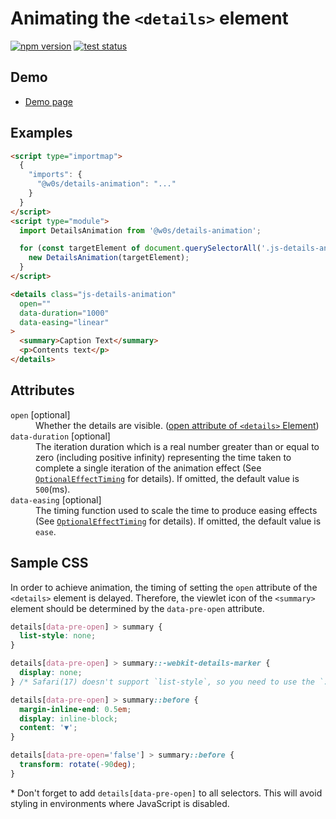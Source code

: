 # Animating the `<details>` element

[![npm version](https://badge.fury.io/js/%40w0s%2Fdetails-animation.svg)](https://www.npmjs.com/package/@w0s/details-animation)
[![test status](https://github.com/SaekiTominaga/frontend/actions/workflows/details-animation-test.yml/badge.svg)](https://github.com/SaekiTominaga/frontend/actions/workflows/details-animation-test.yml)

## Demo

- [Demo page](https://saekitominaga.github.io/frontend/packages/details-animation/demo/)

## Examples

```HTML
<script type="importmap">
  {
    "imports": {
      "@w0s/details-animation": "..."
    }
  }
</script>
<script type="module">
  import DetailsAnimation from '@w0s/details-animation';

  for (const targetElement of document.querySelectorAll('.js-details-animation')) {
    new DetailsAnimation(targetElement);
  }
</script>

<details class="js-details-animation"
  open=""
  data-duration="1000"
  data-easing="linear"
>
  <summary>Caption Text</summary>
  <p>Contents text</p>
</details>
```

## Attributes

<dl>
<dt><code>open</code> [optional]</dt>
<dd>Whether the details are visible. (<a href="https://html.spec.whatwg.org/multipage/interactive-elements.html#attr-details-open">open attribute of <code>&lt;details&gt;</code> Element</a>)</dd>
<dt><code>data-duration</code> [optional]</dt>
<dd>The iteration duration which is a real number greater than or equal to zero (including positive infinity) representing the time taken to complete a single iteration of the animation effect (See <a href="https://www.w3.org/TR/web-animations-1/#dictdef-optionaleffecttiming"><code>OptionalEffectTiming</code></a> for details). If omitted, the default value is <code>500</code>(ms).</dd>
<dt><code>data-easing</code> [optional]</dt>
<dd>The timing function used to scale the time to produce easing effects (See <a href="https://www.w3.org/TR/web-animations-1/#dictdef-optionaleffecttiming"><code>OptionalEffectTiming</code></a> for details). If omitted, the default value is <code>ease</code>.</dd>
</dl>

## Sample CSS

In order to achieve animation, the timing of setting the `open` attribute of the `<details>` element is delayed. Therefore, the viewlet icon of the `<summary>` element should be determined by the `data-pre-open` attribute.

```CSS
details[data-pre-open] > summary {
  list-style: none;
}

details[data-pre-open] > summary::-webkit-details-marker {
  display: none;
} /* Safari(17) doesn't support `list-style`, so you need to use the `::-webkit-details-marker` pseudo-element <https://caniuse.com/mdn-html_elements_summary_display_list_item> */

details[data-pre-open] > summary::before {
  margin-inline-end: 0.5em;
  display: inline-block;
  content: '▼';
}

details[data-pre-open='false'] > summary::before {
  transform: rotate(-90deg);
}
```

\* Don't forget to add `details[data-pre-open]` to all selectors. This will avoid styling in environments where JavaScript is disabled.
